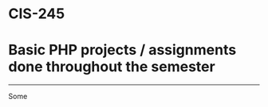 # CIS-245
# Basic PHP projects / assignments done throughout the semester
----------------------------------------------------------------
Some 
